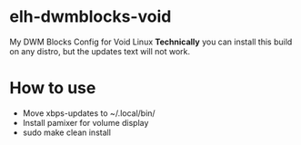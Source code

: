 # elh-dwmblocks-void
My DWM Blocks Config for Void Linux
**Technically** you can install this build on any distro, but the updates text will not work.

# How to use
- Move xbps-updates to ~/.local/bin/
- Install pamixer for volume display
- sudo make clean install
